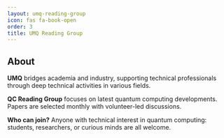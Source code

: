 ```yaml
---
layout: umq-reading-group
icon: fas fa-book-open
order: 3
title: UMQ Reading Group
---
```


## About

**UMQ** bridges academia and industry, supporting technical professionals through deep technical activities in various fields.

**QC Reading Group** focuses on latest quantum computing developments. Papers are selected monthly with volunteer-led discussions.

**Who can join?** Anyone with technical interest in quantum computing: students, researchers, or curious minds are all welcome.